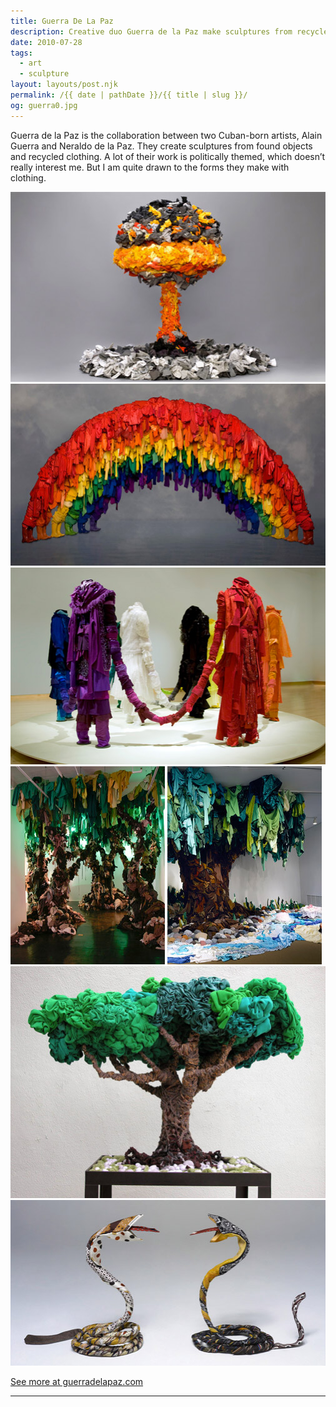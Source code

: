 ```yaml
---
title: Guerra De La Paz
description: Creative duo Guerra de la Paz make sculptures from recycled clothing.
date: 2010-07-28
tags: 
  - art
  - sculpture
layout: layouts/post.njk
permalink: /{{ date | pathDate }}/{{ title | slug }}/
og: guerra0.jpg
---
```


Guerra de la Paz is the collaboration between two Cuban-born artists, Alain Guerra and Neraldo de la Paz. They create sculptures from found objects and recycled clothing. A lot of their work is politically themed, which doesn’t really interest me. But I am quite drawn to the forms they make with clothing.

<p>
  <img src="/img/guerra0.jpg" alt="" width="505" />
  <img src="/img/guerra1.jpg" alt="" width="505" />
  <img src="/img/guerra2.jpg" alt="" width="505" />
  <img src="/img/guerra3.jpg" alt="" width="247" class="img-left" />
  <img src="/img/guerra4.jpg" alt="" width="247" />
  <img src="/img/guerra5.jpg" alt="" width="505" />
  <img src="/img/guerra6.jpg" alt="" width="505" />
</p>

<p class="learn-more">
  <a href="http://www.guerradelapaz.com/index2.html">See more at guerradelapaz.com</a>
</p>

---

